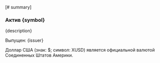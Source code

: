 [# summary]

### Актив {symbol}

{description}

Выпущен: {issuer}

Доллар США (знак: $; символ: XUSD) является официальной валютой Соединенных Штатов Америки.